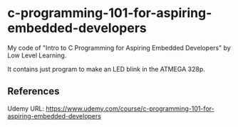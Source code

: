 # c-programming-101-for-aspiring-embedded-developers

My code of "Intro to C Programming for Aspiring Embedded Developers" by Low
Level Learning.

It contains just program to make an LED blink in the ATMEGA 328p.

## References

Udemy URL: <https://www.udemy.com/course/c-programming-101-for-aspiring-embedded-developers>

